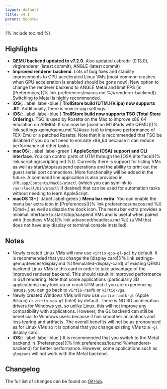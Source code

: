 ```yaml
---
layout: default
title: v4.1
parent: Updates
---
```

{% include toc.md %}

## Highlights
* **QEMU backend updated to v7.2.0**. Also updated usbredir (0.13.0), virglrenderer (latest commit), ANGLE (latest commit)
* **Improved renderer backend**. Lots of bug fixes and stability improvements to GPU accelerated Linux VMs (most common crashes when GPU acceleration is enabled should be gone now). New option to change the renderer backend to ANGLE Metal and limit FPS (in [Preferences]({% link preferences/macos.md %}#renderer-backend)). Switching to Metal is highly recommended.
* **iOS**{: .label .label-blue } **TrollStore build (UTM.HV.ipa) now supports JIT**. Additionally, there is now in-app settings.
* **iOS**{: .label .label-blue } **TrollStore build now supports TSO (Total Store Ordering)**. TSO is used by Rosetta on the Mac to improve x86_64 emulation on ARM64. It can now be [used on M1 iPads with QEMU]({% link settings-qemu/qemu.md %}#use-tso) to improve performance of FEX-Emu or a patched Rosetta. Note that it is recommended that TSO be disabled if you do not need to emulate x86_64 because it can reduce performance of other tasks.
* **macOS**{: .label .label-green } **AppleScript (OSA) support and CLI interface**. You can control parts of UTM through the [OSA interface]({% link scripting/scripting.md %}). Currently there is support for listing VMs as well as start/stop/suspend operations and the ability to print out the guest serial port connections. More functionality will be added in the future. A command line application is also provided in `UTM.app/Contents/MacOS/utmctl` (which you can symlink to `/usr/local/bin/utmctl` if desired) that can be used for automation tasks without needing to learn AppleScript.
* **macOS 13+**{: .label .label-green } **Menu bar extra**. You can enable the menu bar extra icon in [Preferences]({% link preferences/macos.md %}) (Cmd+,) as well as disable the dock icon. The menu bar extra provides a minimal interface to start/stop/suspend VMs and is useful when paired with [headless VMs]({% link advanced/headless.md %}) (a VM that does not have any display or terminal console installed).

## Notes
* Newly created Linux VMs will now use `virtio-gpu-gl-pci` by default. It is recommended that you change the [display card]({% link settings-qemu/devices/display.md %}#emulated-display-card) of existing QEMU backend Linux VMs to this card in order to take advantage of the improved renderer backend. This should result in improved performance in GUI rendering. Note that some applications (particularly 3D applications) may lock up or crash UTM and if you are experiencing issues, you can go back to `virtio-ramfb` or `virtio-vga`.
* Newly created Windows VMs will now use `virtio-ramfb-gl` (Apple Silicon) or `virtio-vga-gl` (Intel) by default. There is NO 3D acceleration drivers for Windows yet, so unlike Linux, this will not improve any compatibility with applications. However, the GL backend can still be beneficial to Windows users because it has smoother animations and less tearing and artifacts. The overall benefits will not be as pronounced as for Linux VMs so it is optional that you change existing VMs to a `-gl` display card.
* **iOS**{: .label .label-blue } It is recommended that you switch to the Metal backend in [Preferences]({% link preferences/ios.md %}#renderer-backend) for better performance. However, some applications such as `glxgears` will not work with the Metal backend.

## Changelog
The full list of changes can be found on [GitHub](https://github.com/utmapp/UTM/releases).
